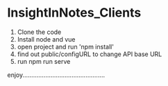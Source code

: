 # InsightInNotes_Clients

1. Clone the code
2. Install node and vue 
3. open project and run 'npm install'
4. find out public/configURL to change API base URL
5. run npm run serve

enjoy...............................................
